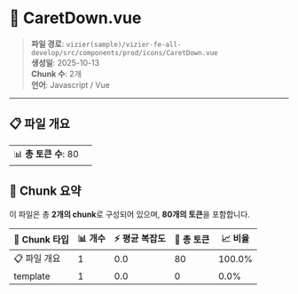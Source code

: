 # 📄 CaretDown.vue

> **파일 경로**: `vizier(sample)/vizier-fe-all-develop/src/components/prod/icons/CaretDown.vue`  
> **생성일**: 2025-10-13  
> **Chunk 수**: 2개  
> **언어**: Javascript / Vue
---


## 📋 파일 개요

| | |
|--|--|
| 📊 **총 토큰 수**: 80 |  |






## 🧩 Chunk 요약

이 파일은 총 **2개의 chunk**로 구성되어 있으며, **80개의 토큰**을 포함합니다.

| 🧩 Chunk 타입 | 📊 개수 | ⚡ 평균 복잡도 | 📝 총 토큰 | 📈 비율 |
|---------------|--------|-------------|----------|--------|
| 📋 파일 개요 | 1 | 0.0 | 80 | 100.0% |
| template | 1 | 0.0 | 0 | 0.0% |

